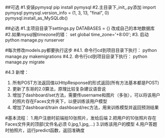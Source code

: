##可选
#1.安装pymysql
pip install pymysql
#2.主目录下_init_.py添加
import pymysql
pymysql.version_info = (1, 3, 13, "final", 0)
pymysql.install_as_MySQLdb()

##必选
#1.主项目目录下settings.py
DATABASES = {}
改成自己的本地数据库
#2.如果mysql报timezone的错：
set global time_zone='+8:00';
#3. 启动
python manage.py runserver

#每次修改models.py都要执行这步
#4.1. 命令行cd到项目目录下执行：
python manage.py makemigrations
#4.2. 命令行cd到项目目录下执行：
python manage.py migrate


#4.3 新增：
1. 所有POST方法返回值以HttpResponse的形式返回(所有方法基本都是POST)
2. 更新了东哥的2.0算法，原理比较复杂建议语音说
3. 增加了dashboard/set方法，需要传username和图片（多张），可以将该用户的照片存在Faces文件夹下，以便训练该用户模型
4. 增加了dashboard/train dashboard/rec方法，用来训练模型并返回预测结果

#基本流程：
1.用户注册时前端拍10张照片，发给后端
2.把用户的10张照片存在Faces文件夹的顶部(文件名必须 0.jpg,1.jpg,...)
3.训练该用户的模型
4.用户答题时拍照片，运行predict函数，返回准确度







